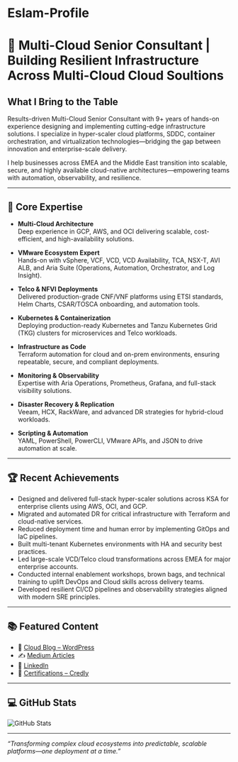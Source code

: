 # Eslam-Profile
# 🚀 Multi-Cloud Senior Consultant | Building Resilient Infrastructure Across Multi-Cloud Cloud Soultions

## What I Bring to the Table

Results-driven Multi-Cloud Senior Consultant with 9+ years of hands-on experience designing and implementing cutting-edge infrastructure solutions. I specialize in hyper-scaler cloud platforms, SDDC, container orchestration, and virtualization technologies—bridging the gap between innovation and enterprise-scale delivery.

I help businesses across EMEA and the Middle East transition into scalable, secure, and highly available cloud-native architectures—empowering teams with automation, observability, and resilience.

---

## 🔧 Core Expertise

- **Multi-Cloud Architecture**  
  Deep experience in GCP, AWS, and OCI delivering scalable, cost-efficient, and high-availability solutions.

- **VMware Ecosystem Expert**  
  Hands-on with vSphere, VCF, VCD, VCD Availability, TCA, NSX-T, AVI ALB, and Aria Suite (Operations, Automation, Orchestrator, and Log Insight).

- **Telco & NFVI Deployments**  
  Delivered production-grade CNF/VNF platforms using ETSI standards, Helm Charts, CSAR/TOSCA onboarding, and automation tools.

- **Kubernetes & Containerization**  
  Deploying production-ready Kubernetes and Tanzu Kubernetes Grid (TKG) clusters for microservices and Telco workloads.

- **Infrastructure as Code**  
  Terraform automation for cloud and on-prem environments, ensuring repeatable, secure, and compliant deployments.

- **Monitoring & Observability**  
  Expertise with Aria Operations, Prometheus, Grafana, and full-stack visibility solutions.

- **Disaster Recovery & Replication**  
  Veeam, HCX, RackWare, and advanced DR strategies for hybrid-cloud workloads.

- **Scripting & Automation**  
  YAML, PowerShell, PowerCLI, VMware APIs, and JSON to drive automation at scale.

---

## 🏆 Recent Achievements

- Designed and delivered full-stack hyper-scaler solutions across KSA for enterprise clients using AWS, OCI, and GCP.
- Migrated and automated DR for critical infrastructure with Terraform and cloud-native services.
- Reduced deployment time and human error by implementing GitOps and IaC pipelines.
- Built multi-tenant Kubernetes environments with HA and security best practices.
- Led large-scale VCD/Telco cloud transformations across EMEA for major enterprise accounts.
- Conducted internal enablement workshops, brown bags, and technical training to uplift DevOps and Cloud skills across delivery teams.
- Developed resilient CI/CD pipelines and observability strategies aligned with modern SRE principles.

---

## 📚 Featured Content

- 📘 [Cloud Blog – WordPress](https://cloudswifttech.wordpress.com)  
- ✍️ [Medium Articles](https://medium.com/@EslamAmin93)  
- 💼 [LinkedIn](https://linkedin.com/in/eslam-amin-7a0079bb/)  
- 🧾 [Certifications – Credly](https://www.credly.com/users/eslam-amin.6f847d18/badges)

---

## 💻 GitHub Stats

![GitHub Stats](https://github-readme-stats.vercel.app/api?username=0100085&show_icons=true&theme=github_dark)

---

_“Transforming complex cloud ecosystems into predictable, scalable platforms—one deployment at a time.”_
